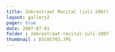 ```yaml
---
title: Zebrastraat Recital (juli 2007)
layout: gallery2 
pager: true
date: 2007-07-01
folder : zebrastraat-recital-juli-2007
thumbnail : DSC05703.JPG
---
```


